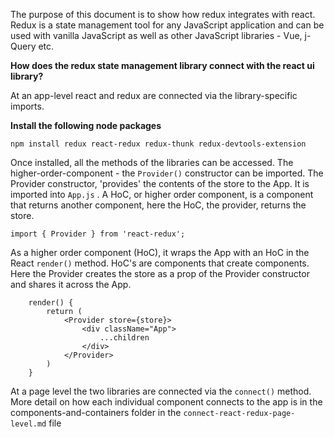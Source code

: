The purpose of this document is to show how redux integrates with react. Redux is a state management tool for any JavaScript application and can be used with vanilla JavaScript as well as other JavaScript libraries - Vue, j-Query etc.

__How does the redux state management library connect with the react ui library?__

At an app-level react and redux are connected via the library-specific imports.

**Install the following node packages**

```npm install redux react-redux redux-thunk redux-devtools-extension```

Once installed, all the methods of the libraries can be accessed. The higher-order-component - the ```Provider()``` constructor can be imported. The Provider constructor, 'provides' the contents of the store to the App. It is imported into ```App.js``` . A HoC, or higher order component, is a component that returns another component, here the HoC, the provider, returns the store.

```
import { Provider } from 'react-redux';

```
As a higher order component (HoC), it wraps the App with an HoC in the React ```render()``` method. HoC's are components that create components. Here the Provider creates the store as a prop of the Provider constructor and shares it across the App.

```
	render() {
		return (
			<Provider store={store}>
				<div className="App">
					...children
				</div>
			</Provider>
        )
    }
```
At a page level the two libraries are connected via the ```connect()``` method. More detail on how each individual component connects to the app is in the components-and-containers folder in the ```connect-react-redux-page-level.md``` file